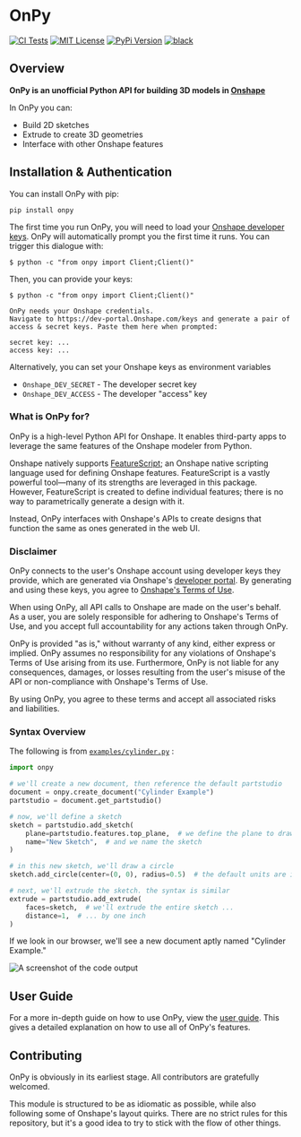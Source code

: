 # OnPy

[![CI Tests](https://github.com/kyle-tennison/onpy/actions/workflows/validate.yml/badge.svg)](https://github.com/kyle-tennison/onpy/actions/workflows/validate.yml)
[![MIT License](https://img.shields.io/github/license/kyle-tennison/onpy?color=yellow)](https://opensource.org/license/mit)
[![PyPi Version](https://img.shields.io/pypi/v/onpy?color=blue)](https://pypi.org/project/onpy/)
[![black](https://img.shields.io/badge/code%20style-black-000000.svg?style=flat)](https://github.com/psf/black)

## Overview

**OnPy is an unofficial Python API for building 3D models in [Onshape](https://Onshape.com)**

In OnPy you can:

- Build 2D sketches
- Extrude to create 3D geometries
- Interface with other Onshape features

## Installation & Authentication

You can install OnPy with pip:

```
pip install onpy
```

The first time you run OnPy, you will need to load your [Onshape developer keys](https://dev-portal.Onshape.com/keys). OnPy will automatically prompt you the first time it runs. You can trigger this dialogue with:

```
$ python -c "from onpy import Client;Client()"
```

Then, you can provide your keys:

```
$ python -c "from onpy import Client;Client()"

OnPy needs your Onshape credentials.
Navigate to https://dev-portal.Onshape.com/keys and generate a pair of access & secret keys. Paste them here when prompted:

secret key: ...
access key: ...
```

Alternatively, you can set your Onshape keys as environment variables

- `Onshape_DEV_SECRET` - The developer secret key
- `Onshape_DEV_ACCESS` - The developer "access" key

### What is OnPy for?

OnPy is a high-level Python API for Onshape. It enables third-party apps to leverage the same features of the Onshape modeler from Python.

Onshape natively supports [FeatureScript](https://cad.Onshape.com/FsDoc/); an Onshape native scripting language used for defining Onshape features. FeatureScript is a vastly powerful tool—many of its strengths are leveraged in this package. However, FeatureScript is created to define individual features; there is no way to parametrically generate a design with it.

Instead, OnPy interfaces with Onshape's APIs to create designs that function the same as ones generated in the web UI.

### Disclaimer

OnPy connects to the user's Onshape account using developer keys they provide, which are generated via Onshape's [developer portal](https://cad.Onshape.com/appstore/dev-portal). By generating and using these keys, you agree to [Onshape's Terms of Use](https://www.onshape.com/en/legal/terms-of-use).

When using OnPy, all API calls to Onshape are made on the user's behalf. As a user, you are solely responsible for adhering to Onshape's Terms of Use, and you accept full accountability for any actions taken through OnPy.

OnPy is provided "as is," without warranty of any kind, either express or implied. OnPy assumes no responsibility for any violations of Onshape's Terms of Use arising from its use. Furthermore, OnPy is not liable for any consequences, damages, or losses resulting from the user's misuse of the API or non-compliance with Onshape's Terms of Use.

By using OnPy, you agree to these terms and accept all associated risks and liabilities.

### Syntax Overview

The following is from [`examples/cylinder.py`](examples/cylinder.py) :

```python
import onpy

# we'll create a new document, then reference the default partstudio
document = onpy.create_document("Cylinder Example")
partstudio = document.get_partstudio()

# now, we'll define a sketch
sketch = partstudio.add_sketch(
    plane=partstudio.features.top_plane,  # we define the plane to draw on
    name="New Sketch",  # and we name the sketch
)

# in this new sketch, we'll draw a circle
sketch.add_circle(center=(0, 0), radius=0.5)  # the default units are inches

# next, we'll extrude the sketch. the syntax is similar
extrude = partstudio.add_extrude(
    faces=sketch,  # we'll extrude the entire sketch ...
    distance=1,  # ... by one inch
)
```

If we look in our browser, we'll see a new document aptly named "Cylinder Example."

![A screenshot of the code output](.github/media/readme_screenshot.png)

## User Guide

For a more in-depth guide on how to use OnPy, view the [user guide](/guide.md). This gives a detailed explanation on how to use all of OnPy's features.

## Contributing

OnPy is obviously in its earliest stage. All contributors are gratefully welcomed.

This module is structured to be as idiomatic as possible, while also following some of Onshape's layout quirks. There are no strict rules for this repository, but it's a good idea to try to stick with the flow of other things.